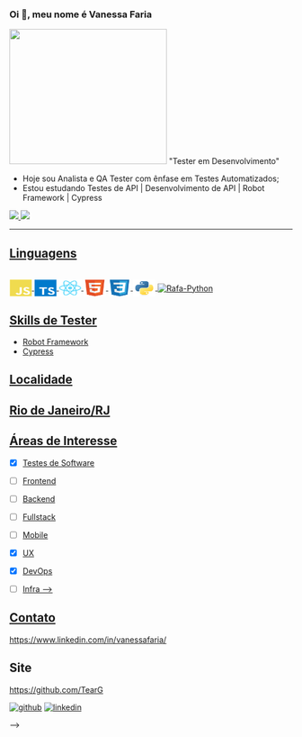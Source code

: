 ### Oi 👋, meu nome é Vanessa Faria
<img src='https://upload.wikimedia.org/wikipedia/commons/0/01/Vanessa_braziliensis.jpg' height='240' width='280' >
"Tester em Desenvolvimento"

- Hoje sou Analista e QA Tester com ênfase em Testes Automatizados;
- Estou estudando Testes de API | Desenvolvimento de API | Robot Framework | Cypress

<div>
  <a href="https://github.com/TearG">
  <img height="180em" src="https://github-readme-stats.vercel.app/api?username=TearG&show_icons=true&theme=dracula&include_all_commits=true&count_private=true"/>
  <img height="180em" src="https://github-readme-stats.vercel.app/api/top-langs/?username=TearG&layout=compact&langs_count=7&theme=dracula"/>
</div>
 
------------------------------------------------------------
## Linguagens
  
 <div style="display: inline_block"><br>
  <img align="center" alt="Rafa-Js" height="30" width="40" src="https://raw.githubusercontent.com/devicons/devicon/master/icons/javascript/javascript-plain.svg">
  <img align="center" alt="Rafa-Ts" height="30" width="40" src="https://raw.githubusercontent.com/devicons/devicon/master/icons/typescript/typescript-plain.svg">
   <img align="center" alt="Rafa-React" height="30" width="40" src="https://raw.githubusercontent.com/devicons/devicon/master/icons/react/react-original.svg">
  <img align="center" alt="Rafa-HTML" height="30" width="40" src="https://raw.githubusercontent.com/devicons/devicon/master/icons/html5/html5-original.svg">
  <img align="center" alt="Rafa-CSS" height="30" width="40" src="https://raw.githubusercontent.com/devicons/devicon/master/icons/css3/css3-original.svg">
  <img align="center" alt="Rafa-Python" height="30" width="40" src="https://raw.githubusercontent.com/devicons/devicon/master/icons/python/python-original.svg">
  <img align="center" alt="Rafa-Python" height="30" width="40" src="https://cdn.jsdelivr.net/gh/devicons/devicon/icons/php/php-original.svg">
  </div>
  

## Skills de Tester
- Robot Framework
- Cypress

## Localidade

Rio de Janeiro/RJ
------------------------------------------------------------

## Áreas de Interesse

- [x] Testes de Software
- [ ] Frontend
- [ ] Backend
- [ ] Fullstack
- [ ] Mobile
- [x] UX
- [x] DevOps
- [ ] Infra
-->


## Contato

 https://www.linkedin.com/in/vanessafaria/ 

## Site

 https://github.com/TearG 


[<img src='https://cdn.jsdelivr.net/npm/simple-icons@3.0.1/icons/github.svg' alt='github' height='40'>](https://github.com/https://github.com/TearG)  [<img src='https://cdn.jsdelivr.net/npm/simple-icons@3.0.1/icons/linkedin.svg' alt='linkedin' height='40'>](https://www.linkedin.com/in/https://www.linkedin.com/in/vanessafaria//)  


-->
